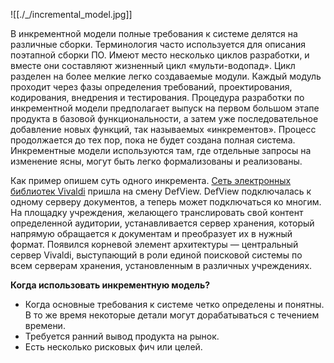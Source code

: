 ![[./_/incremental_model.jpg]]

В инкрементной модели полные требования к системе делятся на различные сборки. Терминология часто используется для описания поэтапной сборки ПО. Имеют место несколько циклов разработки, и вместе они составляют жизненный цикл «мульти-водопад». Цикл разделен на более мелкие легко создаваемые модули. Каждый модуль проходит через фазы определения требований, проектирования, кодирования, внедрения и тестирования. Процедура разработки по инкрементной модели предполагает выпуск на первом большом этапе продукта в базовой функциональности, а затем уже последовательное добавление новых функций, так называемых «инкрементов». Процесс продолжается до тех пор, пока не будет создана полная система.   
Инкрементные модели используются там, где отдельные запросы на изменение ясны, могут быть легко формализованы и реализованы. 

Как пример опишем cуть одного инкремента. [Сеть электронных библиотек Vivaldi](http://habrahabr.ru/company/edison/blog/232033/) пришла на смену DefView. DefView подключалась к одному серверу документов, а теперь может подключаться ко многим. На площадку учреждения, желающего транслировать свой контент определенной аудитории, устанавливается сервер хранения, который напрямую обращается к документам и преобразует их в нужный формат. Появился корневой элемент архитектуры — центральный сервер Vivaldi, выступающий в роли единой поисковой системы по всем серверам хранения, установленным в различных учреждениях.

**Когда использовать инкрементную модель?**  

- Когда основные требования к системе четко определены и понятны. В то же время некоторые детали могут дорабатываться с течением времени.
- Требуется ранний вывод продукта на рынок.
- Есть несколько рисковых фич или целей.
